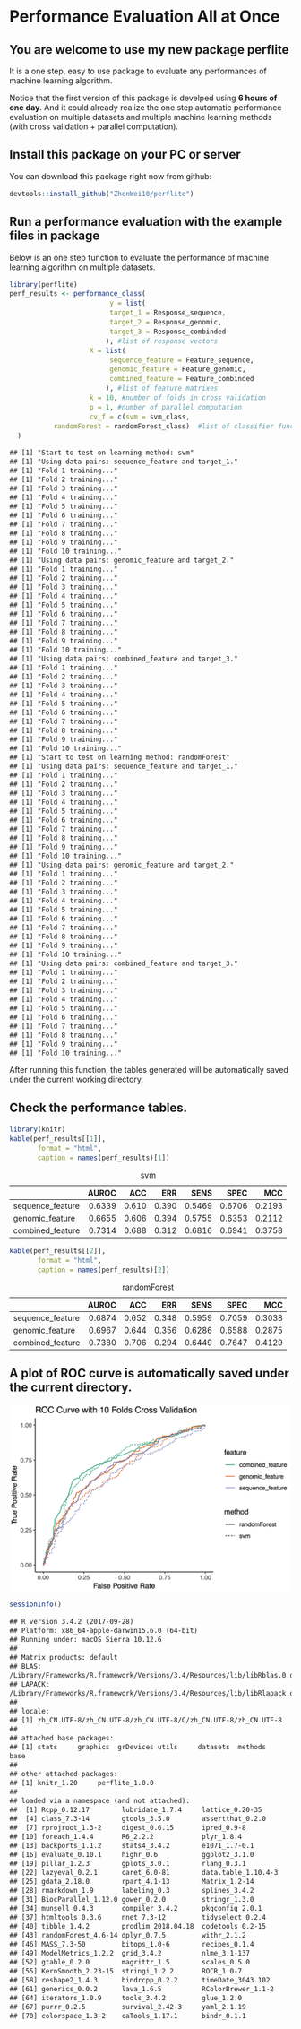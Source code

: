 Performance Evaluation All at Once
================

You are welcome to use my new package perflite
----------------------------------------------

It is a one step, easy to use package to evaluate any performances of machine learning algorithm.

Notice that the first version of this package is develped using **6 hours of one day**. And it could already realize the one step automatic performance evaluation on multiple datasets and multiple machine learning methods (with cross validation + parallel computation).

Install this package on your PC or server
-----------------------------------------

You can download this package right now from github:

``` r
devtools::install_github("ZhenWei10/perflite")
```

Run a performance evaluation with the example files in package
--------------------------------------------------------------

Below is an one step function to evaluate the performance of machine learning algorithm on multiple datasets.

``` r
library(perflite)
perf_results <- performance_class(
                         y = list(
                         target_1 = Response_sequence,
                         target_2 = Response_genomic,
                         target_3 = Response_combinded
                        ), #list of response vectors
                    X = list(
                         sequence_feature = Feature_sequence,
                         genomic_feature = Feature_genomic,
                         combined_feature = Feature_combinded
                        ), #list of feature matrixes
                    k = 10, #number of folds in cross validation
                    p = 1, #number of parallel computation
                    cv_f = c(svm = svm_class,
           randomForest = randomForest_class)  #list of classifier functions.
  )
```

    ## [1] "Start to test on learning method: svm"
    ## [1] "Using data pairs: sequence_feature and target_1."
    ## [1] "Fold 1 training..."
    ## [1] "Fold 2 training..."
    ## [1] "Fold 3 training..."
    ## [1] "Fold 4 training..."
    ## [1] "Fold 5 training..."
    ## [1] "Fold 6 training..."
    ## [1] "Fold 7 training..."
    ## [1] "Fold 8 training..."
    ## [1] "Fold 9 training..."
    ## [1] "Fold 10 training..."
    ## [1] "Using data pairs: genomic_feature and target_2."
    ## [1] "Fold 1 training..."
    ## [1] "Fold 2 training..."
    ## [1] "Fold 3 training..."
    ## [1] "Fold 4 training..."
    ## [1] "Fold 5 training..."
    ## [1] "Fold 6 training..."
    ## [1] "Fold 7 training..."
    ## [1] "Fold 8 training..."
    ## [1] "Fold 9 training..."
    ## [1] "Fold 10 training..."
    ## [1] "Using data pairs: combined_feature and target_3."
    ## [1] "Fold 1 training..."
    ## [1] "Fold 2 training..."
    ## [1] "Fold 3 training..."
    ## [1] "Fold 4 training..."
    ## [1] "Fold 5 training..."
    ## [1] "Fold 6 training..."
    ## [1] "Fold 7 training..."
    ## [1] "Fold 8 training..."
    ## [1] "Fold 9 training..."
    ## [1] "Fold 10 training..."
    ## [1] "Start to test on learning method: randomForest"
    ## [1] "Using data pairs: sequence_feature and target_1."
    ## [1] "Fold 1 training..."
    ## [1] "Fold 2 training..."
    ## [1] "Fold 3 training..."
    ## [1] "Fold 4 training..."
    ## [1] "Fold 5 training..."
    ## [1] "Fold 6 training..."
    ## [1] "Fold 7 training..."
    ## [1] "Fold 8 training..."
    ## [1] "Fold 9 training..."
    ## [1] "Fold 10 training..."
    ## [1] "Using data pairs: genomic_feature and target_2."
    ## [1] "Fold 1 training..."
    ## [1] "Fold 2 training..."
    ## [1] "Fold 3 training..."
    ## [1] "Fold 4 training..."
    ## [1] "Fold 5 training..."
    ## [1] "Fold 6 training..."
    ## [1] "Fold 7 training..."
    ## [1] "Fold 8 training..."
    ## [1] "Fold 9 training..."
    ## [1] "Fold 10 training..."
    ## [1] "Using data pairs: combined_feature and target_3."
    ## [1] "Fold 1 training..."
    ## [1] "Fold 2 training..."
    ## [1] "Fold 3 training..."
    ## [1] "Fold 4 training..."
    ## [1] "Fold 5 training..."
    ## [1] "Fold 6 training..."
    ## [1] "Fold 7 training..."
    ## [1] "Fold 8 training..."
    ## [1] "Fold 9 training..."
    ## [1] "Fold 10 training..."

After running this function, the tables generated will be automatically saved under the current working directory.

Check the performance tables.
-----------------------------

``` r
library(knitr)
kable(perf_results[[1]],
       format = "html", 
       caption = names(perf_results)[1]) 
```

<table>
<caption>
svm
</caption>
<thead>
<tr>
<th style="text-align:left;">
</th>
<th style="text-align:right;">
AUROC
</th>
<th style="text-align:right;">
ACC
</th>
<th style="text-align:right;">
ERR
</th>
<th style="text-align:right;">
SENS
</th>
<th style="text-align:right;">
SPEC
</th>
<th style="text-align:right;">
MCC
</th>
</tr>
</thead>
<tbody>
<tr>
<td style="text-align:left;">
sequence_feature
</td>
<td style="text-align:right;">
0.6339
</td>
<td style="text-align:right;">
0.610
</td>
<td style="text-align:right;">
0.390
</td>
<td style="text-align:right;">
0.5469
</td>
<td style="text-align:right;">
0.6706
</td>
<td style="text-align:right;">
0.2193
</td>
</tr>
<tr>
<td style="text-align:left;">
genomic_feature
</td>
<td style="text-align:right;">
0.6655
</td>
<td style="text-align:right;">
0.606
</td>
<td style="text-align:right;">
0.394
</td>
<td style="text-align:right;">
0.5755
</td>
<td style="text-align:right;">
0.6353
</td>
<td style="text-align:right;">
0.2112
</td>
</tr>
<tr>
<td style="text-align:left;">
combined_feature
</td>
<td style="text-align:right;">
0.7314
</td>
<td style="text-align:right;">
0.688
</td>
<td style="text-align:right;">
0.312
</td>
<td style="text-align:right;">
0.6816
</td>
<td style="text-align:right;">
0.6941
</td>
<td style="text-align:right;">
0.3758
</td>
</tr>
</tbody>
</table>


``` r
kable(perf_results[[2]],
       format = "html", 
       caption = names(perf_results)[2]) 
```


<table>
<caption>
randomForest
</caption>
<thead>
<tr>
<th style="text-align:left;">
</th>
<th style="text-align:right;">
AUROC
</th>
<th style="text-align:right;">
ACC
</th>
<th style="text-align:right;">
ERR
</th>
<th style="text-align:right;">
SENS
</th>
<th style="text-align:right;">
SPEC
</th>
<th style="text-align:right;">
MCC
</th>
</tr>
</thead>
<tbody>
<tr>
<td style="text-align:left;">
sequence_feature
</td>
<td style="text-align:right;">
0.6874
</td>
<td style="text-align:right;">
0.652
</td>
<td style="text-align:right;">
0.348
</td>
<td style="text-align:right;">
0.5959
</td>
<td style="text-align:right;">
0.7059
</td>
<td style="text-align:right;">
0.3038
</td>
</tr>
<tr>
<td style="text-align:left;">
genomic_feature
</td>
<td style="text-align:right;">
0.6967
</td>
<td style="text-align:right;">
0.644
</td>
<td style="text-align:right;">
0.356
</td>
<td style="text-align:right;">
0.6286
</td>
<td style="text-align:right;">
0.6588
</td>
<td style="text-align:right;">
0.2875
</td>
</tr>
<tr>
<td style="text-align:left;">
combined_feature
</td>
<td style="text-align:right;">
0.7380
</td>
<td style="text-align:right;">
0.706
</td>
<td style="text-align:right;">
0.294
</td>
<td style="text-align:right;">
0.6449
</td>
<td style="text-align:right;">
0.7647
</td>
<td style="text-align:right;">
0.4129
</td>
</tr>
</tbody>
</table>

A plot of ROC curve is automatically saved under the current directory.
-----------------------------------------------------------------------

<img src="README_files/figure-markdown_github/ROC_cv.png" style="display: block; margin: auto;" />

``` r
sessionInfo()
```

    ## R version 3.4.2 (2017-09-28)
    ## Platform: x86_64-apple-darwin15.6.0 (64-bit)
    ## Running under: macOS Sierra 10.12.6
    ## 
    ## Matrix products: default
    ## BLAS: /Library/Frameworks/R.framework/Versions/3.4/Resources/lib/libRblas.0.dylib
    ## LAPACK: /Library/Frameworks/R.framework/Versions/3.4/Resources/lib/libRlapack.dylib
    ## 
    ## locale:
    ## [1] zh_CN.UTF-8/zh_CN.UTF-8/zh_CN.UTF-8/C/zh_CN.UTF-8/zh_CN.UTF-8
    ## 
    ## attached base packages:
    ## [1] stats     graphics  grDevices utils     datasets  methods   base     
    ## 
    ## other attached packages:
    ## [1] knitr_1.20     perflite_1.0.0
    ## 
    ## loaded via a namespace (and not attached):
    ##  [1] Rcpp_0.12.17        lubridate_1.7.4     lattice_0.20-35    
    ##  [4] class_7.3-14        gtools_3.5.0        assertthat_0.2.0   
    ##  [7] rprojroot_1.3-2     digest_0.6.15       ipred_0.9-8        
    ## [10] foreach_1.4.4       R6_2.2.2            plyr_1.8.4         
    ## [13] backports_1.1.2     stats4_3.4.2        e1071_1.7-0.1      
    ## [16] evaluate_0.10.1     highr_0.6           ggplot2_3.1.0      
    ## [19] pillar_1.2.3        gplots_3.0.1        rlang_0.3.1        
    ## [22] lazyeval_0.2.1      caret_6.0-81        data.table_1.10.4-3
    ## [25] gdata_2.18.0        rpart_4.1-13        Matrix_1.2-14      
    ## [28] rmarkdown_1.9       labeling_0.3        splines_3.4.2      
    ## [31] BiocParallel_1.12.0 gower_0.2.0         stringr_1.3.0      
    ## [34] munsell_0.4.3       compiler_3.4.2      pkgconfig_2.0.1    
    ## [37] htmltools_0.3.6     nnet_7.3-12         tidyselect_0.2.4   
    ## [40] tibble_1.4.2        prodlim_2018.04.18  codetools_0.2-15   
    ## [43] randomForest_4.6-14 dplyr_0.7.5         withr_2.1.2        
    ## [46] MASS_7.3-50         bitops_1.0-6        recipes_0.1.4      
    ## [49] ModelMetrics_1.2.2  grid_3.4.2          nlme_3.1-137       
    ## [52] gtable_0.2.0        magrittr_1.5        scales_0.5.0       
    ## [55] KernSmooth_2.23-15  stringi_1.2.2       ROCR_1.0-7         
    ## [58] reshape2_1.4.3      bindrcpp_0.2.2      timeDate_3043.102  
    ## [61] generics_0.0.2      lava_1.6.5          RColorBrewer_1.1-2 
    ## [64] iterators_1.0.9     tools_3.4.2         glue_1.2.0         
    ## [67] purrr_0.2.5         survival_2.42-3     yaml_2.1.19        
    ## [70] colorspace_1.3-2    caTools_1.17.1      bindr_0.1.1
